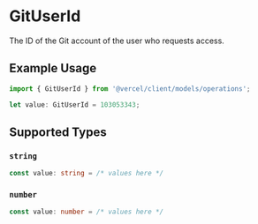 # GitUserId

The ID of the Git account of the user who requests access.

## Example Usage

```typescript
import { GitUserId } from '@vercel/client/models/operations';

let value: GitUserId = 103053343;
```

## Supported Types

### `string`

```typescript
const value: string = /* values here */
```

### `number`

```typescript
const value: number = /* values here */
```
